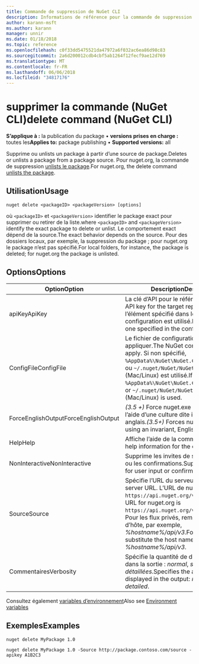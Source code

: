 ```yaml
---
title: Commande de suppression de NuGet CLI
description: Informations de référence pour la commande de suppression de nuget.exe
author: karann-msft
ms.author: karann
manager: unnir
ms.date: 01/18/2018
ms.topic: reference
ms.openlocfilehash: c0f33dd5475521da47972a6f032ac6ea86d98c83
ms.sourcegitcommit: 2a6d200012cdb4cbf5ab1264f12fecf9ae12d769
ms.translationtype: MT
ms.contentlocale: fr-FR
ms.lasthandoff: 06/06/2018
ms.locfileid: "34817176"
---
```

# <a name="delete-command-nuget-cli"></a><span data-ttu-id="770a8-103">supprimer la commande (NuGet CLI)</span><span class="sxs-lookup"><span data-stu-id="770a8-103">delete command (NuGet CLI)</span></span>

<span data-ttu-id="770a8-104">**S’applique à :** la publication du package &bullet; **versions prises en charge :** toutes les</span><span class="sxs-lookup"><span data-stu-id="770a8-104">**Applies to:** package publishing &bullet; **Supported versions:** all</span></span>

<span data-ttu-id="770a8-105">Supprime ou unlists un package à partir d’une source de package.</span><span class="sxs-lookup"><span data-stu-id="770a8-105">Deletes or unlists a package from a package source.</span></span> <span data-ttu-id="770a8-106">Pour nuget.org, la commande de suppression [unlists le package](../policies/deleting-packages.md).</span><span class="sxs-lookup"><span data-stu-id="770a8-106">For nuget.org, the delete command [unlists the package](../policies/deleting-packages.md).</span></span>

## <a name="usage"></a><span data-ttu-id="770a8-107">Utilisation</span><span class="sxs-lookup"><span data-stu-id="770a8-107">Usage</span></span>

```cli
nuget delete <packageID> <packageVersion> [options]
```

<span data-ttu-id="770a8-108">où `<packageID>` et `<packageVersion>` identifier le package exact pour supprimer ou retirer de la liste.</span><span class="sxs-lookup"><span data-stu-id="770a8-108">where `<packageID>` and `<packageVersion>` identify the exact package to delete or unlist.</span></span> <span data-ttu-id="770a8-109">Le comportement exact dépend de la source.</span><span class="sxs-lookup"><span data-stu-id="770a8-109">The exact behavior depends on the source.</span></span> <span data-ttu-id="770a8-110">Pour des dossiers locaux, par exemple, la suppression du package ; pour nuget.org le package n’est pas spécifié.</span><span class="sxs-lookup"><span data-stu-id="770a8-110">For local folders, for instance, the package is deleted; for nuget.org the package is unlisted.</span></span>

## <a name="options"></a><span data-ttu-id="770a8-111">Options</span><span class="sxs-lookup"><span data-stu-id="770a8-111">Options</span></span>

| <span data-ttu-id="770a8-112">Option</span><span class="sxs-lookup"><span data-stu-id="770a8-112">Option</span></span> | <span data-ttu-id="770a8-113">Description</span><span class="sxs-lookup"><span data-stu-id="770a8-113">Description</span></span> |
| --- | --- |
| <span data-ttu-id="770a8-114">apiKey</span><span class="sxs-lookup"><span data-stu-id="770a8-114">ApiKey</span></span> | <span data-ttu-id="770a8-115">La clé d’API pour le référentiel cible.</span><span class="sxs-lookup"><span data-stu-id="770a8-115">The API key for the target repository.</span></span> <span data-ttu-id="770a8-116">Sinon, l’élément spécifié dans le fichier de configuration est utilisé.</span><span class="sxs-lookup"><span data-stu-id="770a8-116">If not present, the one specified in the config file is used.</span></span> |
| <span data-ttu-id="770a8-117">ConfigFile</span><span class="sxs-lookup"><span data-stu-id="770a8-117">ConfigFile</span></span> | <span data-ttu-id="770a8-118">Le fichier de configuration NuGet à appliquer.</span><span class="sxs-lookup"><span data-stu-id="770a8-118">The NuGet configuration file to apply.</span></span> <span data-ttu-id="770a8-119">Si non spécifié, `%AppData%\NuGet\NuGet.Config` (Windows) ou `~/.nuget/NuGet/NuGet.Config` (Mac/Linux) est utilisé.</span><span class="sxs-lookup"><span data-stu-id="770a8-119">If not specified, `%AppData%\NuGet\NuGet.Config` (Windows) or `~/.nuget/NuGet/NuGet.Config` (Mac/Linux) is used.</span></span>|
| <span data-ttu-id="770a8-120">ForceEnglishOutput</span><span class="sxs-lookup"><span data-stu-id="770a8-120">ForceEnglishOutput</span></span> | <span data-ttu-id="770a8-121">*(3.5 +)*  Force nuget.exe pour exécuter à l’aide d’une culture dite indifférente, en anglais.</span><span class="sxs-lookup"><span data-stu-id="770a8-121">*(3.5+)* Forces nuget.exe to run using an invariant, English-based culture.</span></span> |
| <span data-ttu-id="770a8-122">Help</span><span class="sxs-lookup"><span data-stu-id="770a8-122">Help</span></span> | <span data-ttu-id="770a8-123">Affiche l’aide de la commande.</span><span class="sxs-lookup"><span data-stu-id="770a8-123">Displays help information for the command.</span></span> |
| <span data-ttu-id="770a8-124">NonInteractive</span><span class="sxs-lookup"><span data-stu-id="770a8-124">NonInteractive</span></span> | <span data-ttu-id="770a8-125">Supprime les invites de saisie utilisateur ou les confirmations.</span><span class="sxs-lookup"><span data-stu-id="770a8-125">Suppresses prompts for user input or confirmations.</span></span> |
| <span data-ttu-id="770a8-126">Source</span><span class="sxs-lookup"><span data-stu-id="770a8-126">Source</span></span> | <span data-ttu-id="770a8-127">Spécifie l’URL du serveur.</span><span class="sxs-lookup"><span data-stu-id="770a8-127">Specifies the server URL.</span></span> <span data-ttu-id="770a8-128">L’URL de nuget.org est `https://api.nuget.org/v3/index.json`.</span><span class="sxs-lookup"><span data-stu-id="770a8-128">The URL for nuget.org is `https://api.nuget.org/v3/index.json`.</span></span> <span data-ttu-id="770a8-129">Pour les flux privés, remplacez le nom d’hôte, par exemple, *%hostname%/api/v3*.</span><span class="sxs-lookup"><span data-stu-id="770a8-129">For private feeds, substitute the host name, for example, *%hostname%/api/v3*.</span></span> |
| <span data-ttu-id="770a8-130">Commentaires</span><span class="sxs-lookup"><span data-stu-id="770a8-130">Verbosity</span></span> | <span data-ttu-id="770a8-131">Spécifie la quantité de détails affichés dans la sortie : *normal*, *silencieux*, *détaillées*.</span><span class="sxs-lookup"><span data-stu-id="770a8-131">Specifies the amount of detail displayed in the output: *normal*, *quiet*, *detailed*.</span></span> |

<span data-ttu-id="770a8-132">Consultez également [variables d’environnement](cli-ref-environment-variables.md)</span><span class="sxs-lookup"><span data-stu-id="770a8-132">Also see [Environment variables](cli-ref-environment-variables.md)</span></span>

## <a name="examples"></a><span data-ttu-id="770a8-133">Exemples</span><span class="sxs-lookup"><span data-stu-id="770a8-133">Examples</span></span>

```cli
nuget delete MyPackage 1.0

nuget delete MyPackage 1.0 -Source http://package.contoso.com/source -apikey A1B2C3
```

